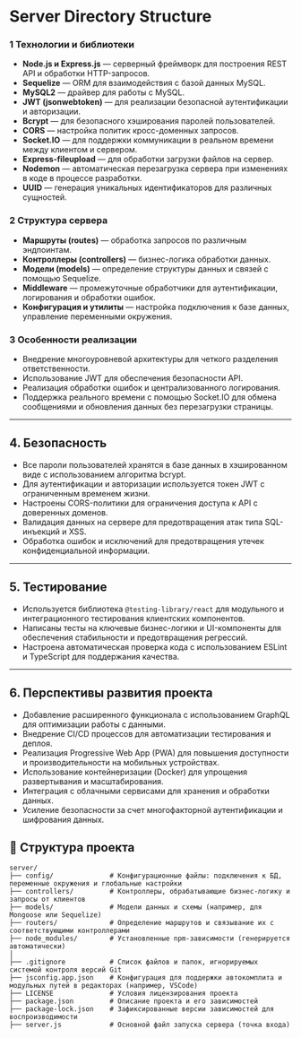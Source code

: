 # Server Directory Structure

### 1 Технологии и библиотеки

* **Node.js и Express.js** — серверный фреймворк для построения REST API и обработки HTTP-запросов.
* **Sequelize** — ORM для взаимодействия с базой данных MySQL.
* **MySQL2** — драйвер для работы с MySQL.
* **JWT (jsonwebtoken)** — для реализации безопасной аутентификации и авторизации.
* **Bcrypt** — для безопасного хэширования паролей пользователей.
* **CORS** — настройка политик кросс-доменных запросов.
* **Socket.IO** — для поддержки коммуникации в реальном времени между клиентом и сервером.
* **Express-fileupload** — для обработки загрузки файлов на сервер.
* **Nodemon** — автоматическая перезагрузка сервера при изменениях в коде в процессе разработки.
* **UUID** — генерация уникальных идентификаторов для различных сущностей.

### 2 Структура сервера

* **Маршруты (routes)** — обработка запросов по различным эндпоинтам.
* **Контроллеры (controllers)** — бизнес-логика обработки данных.
* **Модели (models)** — определение структуры данных и связей с помощью Sequelize.
* **Middleware** — промежуточные обработчики для аутентификации, логирования и обработки ошибок.
* **Конфигурация и утилиты** — настройка подключения к базе данных, управление переменными окружения.

### 3 Особенности реализации

* Внедрение многоуровневой архитектуры для четкого разделения ответственности.
* Использование JWT для обеспечения безопасности API.
* Реализация обработки ошибок и централизованного логирования.
* Поддержка реального времени с помощью Socket.IO для обмена сообщениями и обновления данных без перезагрузки страницы.

---

## 4. Безопасность

* Все пароли пользователей хранятся в базе данных в хэшированном виде с использованием алгоритма bcrypt.
* Для аутентификации и авторизации используется токен JWT с ограниченным временем жизни.
* Настроены CORS-политики для ограничения доступа к API с доверенных доменов.
* Валидация данных на сервере для предотвращения атак типа SQL-инъекций и XSS.
* Обработка ошибок и исключений для предотвращения утечек конфиденциальной информации.

---

## 5. Тестирование

* Используется библиотека `@testing-library/react` для модульного и интеграционного тестирования клиентских компонентов.
* Написаны тесты на ключевые бизнес-логики и UI-компоненты для обеспечения стабильности и предотвращения регрессий.
* Настроена автоматическая проверка кода с использованием ESLint и TypeScript для поддержания качества.

---

## 6. Перспективы развития проекта

* Добавление расширенного функционала с использованием GraphQL для оптимизации работы с данными.
* Внедрение CI/CD процессов для автоматизации тестирования и деплоя.
* Реализация Progressive Web App (PWA) для повышения доступности и производительности на мобильных устройствах.
* Использование контейнеризации (Docker) для упрощения развертывания и масштабирования.
* Интеграция с облачными сервисами для хранения и обработки данных.
* Усиление безопасности за счет многофакторной аутентификации и шифрования данных.


## 📁 Структура проекта

```
server/
├── config/              # Конфигурационные файлы: подключения к БД, переменные окружения и глобальные настройки
├── controllers/         # Контроллеры, обрабатывающие бизнес-логику и запросы от клиентов
├── models/              # Модели данных и схемы (например, для Mongoose или Sequelize)
├── routers/             # Определение маршрутов и связывание их с соответствующими контроллерами
├── node_modules/        # Установленные npm-зависимости (генерируется автоматически)
│
├── .gitignore           # Список файлов и папок, игнорируемых системой контроля версий Git
├── jsconfig.app.json    # Конфигурация для поддержки автокомплита и модульных путей в редакторах (например, VSCode)
├── LICENSE              # Условия лицензирования проекта
├── package.json         # Описание проекта и его зависимостей
├── package-lock.json    # Зафиксированные версии зависимостей для воспроизводимости
├── server.js            # Основной файл запуска сервера (точка входа)
```
